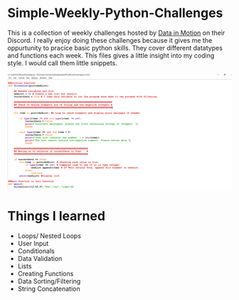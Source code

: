 # Simple-Weekly-Python-Challenges


This is a collection of weekly challenges hosted by [Data in Motion](https://www.linkedin.com/company/data-in-motion-llc/) on their Discord. I really enjoy doing these challenges because it gives me the oppurtunity to pracice basic python skills. They cover different datatypes and functions each week. This files gives a little insight into my coding style. I would call them little snippets. 

![My code Sample!](https://github.com/Tellysone87/Simple-Weekly-Python-Challenges/blob/main/CodeExample.png)


# Things I learned

<ul>
  <li> Loops/ Nested Loops</li>
  <li> User Input</li>
  <li> Conditionals</li>
  <li> Data Validation</li>
  <li> Lists</li>
  <li> Creating Functions</li>
  <li> Data Sorting/Filtering</li>
  <li> String Concatenation</li>
</ul>
